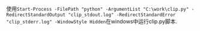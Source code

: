 使用`Start-Process -FilePath "python" -ArgumentList "C:\work\clip.py" -RedirectStandardOutput "clip_stdout.log" -RedirectStandardError "clip_stderr.log" -WindowStyle Hidden`在windows中运行clip.py脚本.
